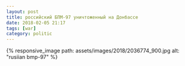 ```yaml
---
layout: post
title: российский БПМ-97 уничтоженный на Донбассе
date: 2018-02-05 21:17 
tags: [war]
category: politic
---
```



{% responsive_image path: assets/images/2018/2036774_900.jpg alt: "rusiian bmp-97" %}
